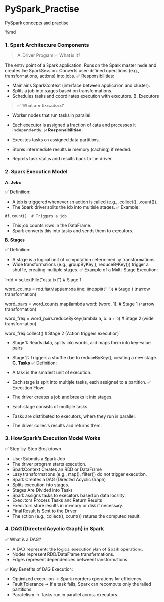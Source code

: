 # PySpark_Practise
PySpark concepts and practise

%md
### 1. Spark Architecture Components
> A. Driver Program
✅ What is it?

The entry point of a Spark application.
Runs on the Spark master node and creates the SparkSession.
Converts user-defined operations (e.g., transformations, actions) into jobs.
✅ Responsibilities:

- Maintains SparkContext (interface between application and cluster).
- Splits a job into stages based on transformations.
- Schedules tasks and coordinates execution with executors.
B. Executors
> ✅ What are Executors?

- Worker nodes that run tasks in parallel.
- Each executor is assigned a fraction of data and processes it independently.
**✅ Responsibilities:**

- Executes tasks on assigned data partitions.
- Stores intermediate results in memory (caching) if needed.
- Reports task status and results back to the driver.
### 2. Spark Execution Model
**A. Jobs**

✅ Definition:

- A job is triggered whenever an action is called (e.g., .collect(), .count()).
- The Spark driver splits the job into multiple stages.
✅ Example:


`df.count()  # Triggers a job`
- This job counts rows in the DataFrame.
- Spark converts this into tasks and sends them to executors.

**B. Stages**

✅ Definition:

- A stage is a logical unit of computation determined by transformations.
- Wide transformations (e.g., groupByKey(), reduceByKey()) trigger a shuffle, creating multiple stages.
✅ Example of a Multi-Stage Execution:

`rdd = sc.textFile("data.txt")  # Stage 1

word_counts = rdd.flatMap(lambda line: line.split(" "))  # Stage 1 (narrow transformation)

word_pairs = word_counts.map(lambda word: (word, 1))  # Stage 1 (narrow transformation)

word_freq = word_pairs.reduceByKey(lambda a, b: a + b)  # Stage 2 (wide transformation)

word_freq.collect()  # Stage 2 (Action triggers execution)`

- Stage 1: Reads data, splits into words, and maps them into key-value pairs.
- Stage 2: Triggers a shuffle due to reduceByKey(), creating a new stage.
**C. Tasks**
✅ Definition:

- A task is the smallest unit of execution.
- Each stage is split into multiple tasks, each assigned to a partition.
✅ Execution Flow:

- The driver creates a job and breaks it into stages.
- Each stage consists of multiple tasks.
- Tasks are distributed to executors, where they run in parallel.
- The driver collects results and returns them.
### 3. How Spark’s Execution Model Works
✅ Step-by-Step Breakdown

- User Submits a Spark Job
- The driver program starts execution.
- SparkContext Creates an RDD or DataFrame
- Lazy transformations (e.g., map(), filter()) do not trigger execution.
- Spark Creates a DAG (Directed Acyclic Graph)
- Splits execution into stages.
- Stages Are Divided into Tasks
- Spark assigns tasks to executors based on data locality.
- Executors Process Tasks and Return Results
- Executors store results in memory or disk if necessary.
- Final Result Is Sent to the Driver
- The action (e.g., collect(), count()) returns the computed result.

### 4. DAG (Directed Acyclic Graph) in Spark

✅ What is a DAG?

- A DAG represents the logical execution plan of Spark operations.
- Nodes represent RDD/DataFrame transformations.
- Edges represent dependencies between transformations.

✅ Key Benefits of DAG Execution:

- Optimized execution → Spark reorders operations for efficiency.
- Fault Tolerance → If a task fails, Spark can recompute only the failed partitions.
- Parallelism → Tasks run in parallel across executors.
